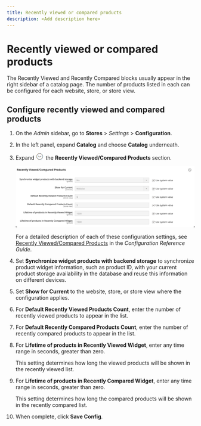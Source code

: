 ```yaml
---
title: Recently viewed or compared products
description: <Add description here>
---
```

# Recently viewed or compared products

The Recently Viewed and Recently Compared blocks usually appear in the right sidebar of a catalog page. The number of products listed in each can be configured for each website, store, or store view.

## Configure recently viewed and compared products

1. On the _Admin_ sidebar, go to **Stores** > _Settings_ > **Configuration**.

1. In the left panel, expand **Catalog** and choose **Catalog** underneath.

1. Expand ![Expansion selector](../assets/icon-display-expand.png) the **Recently Viewed/Compared Products** section.

   ![Catalog configuration - recently viewed/compared products](../configuration-reference/catalog/assets/catalog-recently-viewed-and-compared-products.png)<!-- zoom -->

   For a detailed description of each of these configuration settings, see [Recently Viewed/Compared Products](https://docs.magento.com/user-guide/configuration/catalog/catalog.html#recently-viewedcompared-products) in the _Configuration Reference Guide_.

1. Set **Synchronize widget products with backend storage** to synchronize product widget information, such as product ID, with your current product storage availability in the database and reuse this information on different devices.

1. Set **Show for Current** to the website, store, or store view where the configuration applies.

1. For **Default Recently Viewed Products Count**, enter the number of recently viewed products to appear in the list.

1. For **Default Recently Compared Products Count**, enter the number of recently compared products to appear in the list.

1. For **Lifetime of products in Recently Viewed Widget**, enter any time range in seconds, greater than zero.

   This setting determines how long the viewed products will be shown in the recently viewed list.

1. For **Lifetime of products in Recently Compared Widget**, enter any time range in seconds, greater than zero.

   This setting determines how long the compared products will be shown in the recently compared list.

1. When complete, click **Save Config**.
